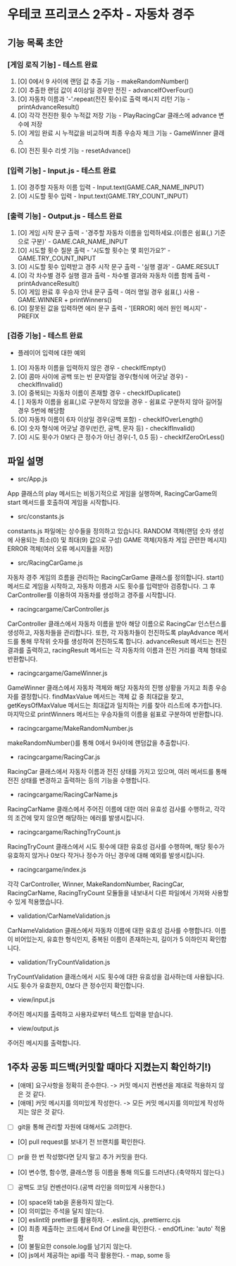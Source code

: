 # 우테코 프리코스 2주차 - 자동차 경주

## 기능 목록 초안

### [게임 로직 기능] - 테스트 완료

1. [O] 0에서 9 사이에 랜덤 값 추출 기능 - makeRandomNumber()
2. [O] 추출한 랜덤 값이 4이상일 경우만 전진 - advanceIfOverFour()
3. [O] 자동차 이름과 '-'.repeat(전진 횟수)로 출력 메시지 리턴 기능 - printAdvanceResult()
4. [O] 각각 전진한 횟수 누적값 저장 기능 - PlayRacingCar 클래스에 advance 변수에 저장
5. [O] 게임 완료 시 누적값을 비교하며 최종 우승자 체크 기능 - GameWinner 클래스
6. [O] 전진 횟수 리셋 기능 - resetAdvance()

### [입력 기능] - Input.js - 테스트 완료

1. [O] 경주할 자동차 이름 입력 - Input.text(GAME.CAR_NAME_INPUT)
2. [O] 시도할 횟수 입력 - Input.text(GAME.TRY_COUNT_INPUT)

### [출력 기능] - Output.js - 테스트 완료

1. [O] 게임 시작 문구 출력 - '경주할 자동차 이름을 입력하세요.(이름은 쉼표(,) 기준으로 구분)' - GAME.CAR_NAME_INPUT
2. [O] 시도할 횟수 질문 출력 - '시도할 횟수는 몇 회인가요?' - GAME.TRY_COUNT_INPUT
3. [O] 시도할 횟수 입력받고 경주 시작 문구 출력 - '실행 결과' - GAME.RESULT
4. [O] 각 차수별 경주 실행 결과 출력 - 차수별 결과와 자동차 이름 함께 출력 - printAdvanceResult()
5. [O] 게임 완료 후 우승자 안내 문구 출력 - 여러 명일 경우 쉼표(,) 사용 - GAME.WINNER + printWinners()
6. [O] 잘못된 값을 입력하면 에러 문구 출력 - '[ERROR] 에러 원인 메시지' - PREFIX

### [검증 기능] - 테스트 완료

- 플레이어 입력에 대한 예외

1. [O] 자동차 이름을 입력하지 않은 경우 - checkIfEmpty()
2. [O] 콤마 사이에 공백 또는 빈 문자열일 경우(형식에 어긋날 경우) - checkIfInvalid()
3. [O] 중복되는 자동차 이름이 존재할 경우 - checkIfDuplicate()
4. [ ] 자동차 이름을 쉼표(,)로 구분하지 않았을 경우 - 쉼표로 구분하지 않아 길어질 경우 5번에 해당함
5. [O] 자동차 이름이 6자 이상일 경우(공백 포함) - checkIfOverLength()
6. [O] 숫자 형식에 어긋날 경우(빈칸, 공백, 문자 등) - checkIfInvalid()
7. [O] 시도 횟수가 0보다 큰 정수가 아닌 경우(-1, 0.5 등) - checkIfZeroOrLess()

## 파일 설명

- src/App.js

App 클래스의 play 메서드는 비동기적으로 게임을 실행하며, RacingCarGame의 start 메서드를 호출하여 게임을 시작합니다.

- src/constants.js

constants.js 파일에는 상수들을 정의하고 있습니다.
RANDOM 객체(랜덤 숫자 생성에 사용되는 최소(0) 및 최대(9) 값으로 구성)
GAME 객체(자동차 게임 관련한 메시지)
ERROR 객체(여러 오류 메시지들을 저장)

- src/RacingCarGame.js

자동차 경주 게임의 흐름을 관리하는 RacingCarGame 클래스를 정의합니다. start() 메서드로 게임을 시작하고, 자동차 이름과 시도 횟수를 입력받아 검증합니다. 그 후 CarController를 이용하여 자동차를 생성하고 경주를 시작합니다.

- racingcargame/CarController.js

CarController 클래스에서 자동차 이름을 받아 해당 이름으로 RacingCar 인스턴스를 생성하고, 자동차들을 관리합니다. 또한, 각 자동차들이 전진하도록 playAdvance 메서드를 통해 무작위 숫자를 생성하여 전진하도록 합니다. advanceResult 메서드는 전진 결과를 출력하고, racingResult 메서드는 각 자동차의 이름과 전진 거리를 객체 형태로 반환합니다.

- racingcargame/GameWinner.js

GameWinner 클래스에서 자동차 객체와 해당 자동차의 진행 상황을 가지고 최종 우승자를 결정합니다. findMaxValue 메서드는 객체 값 중 최대값을 찾고, getKeysOfMaxValue 메서드는 최대값과 일치하는 키를 찾아 리스트에 추가합니다. 마지막으로 printWinners 메서드는 우승자들의 이름을 쉼표로 구분하여 반환합니다.

- racingcargame/MakeRandomNumber.js

makeRandomNumber()를 통해 0에서 9사이에 랜덤값을 추출합니다.

- racingcargame/RacingCar.js

RacingCar 클래스에서 자동차 이름과 전진 상태를 가지고 있으며, 여러 메서드를 통해 전진 상태를 변경하고 출력하는 등의 기능을 수행합니다.

- racingcargame/RacingCarName.js

RacingCarName 클래스에서 주어진 이름에 대한 여러 유효성 검사를 수행하고, 각각의 조건에 맞지 않으면 해당하는 에러를 발생시킵니다.

- racingcargame/RachingTryCount.js

RacingTryCount 클래스에서 시도 횟수에 대한 유효성 검사를 수행하며, 해당 횟수가 유효하지 않거나 0보다 작거나 정수가 아닌 경우에 대해 예외를 발생시킵니다.

- racingcargame/index.js

각각 CarController, Winner, MakeRandomNumber, RacingCar, RacingCarName, RacingTryCount 모듈들을 내보내서 다른 파일에서 가져와 사용할 수 있게 적용했습니다.

- validation/CarNameValidation.js

CarNameValidation 클래스에서 자동차 이름에 대한 유효성 검사를 수행합니다.
이름이 비어있는지, 유효한 형식인지, 중복된 이름이 존재하는지, 길이가 5 이하인지 확인합니다.

- validation/TryCountValidation.js

TryCountValidation 클래스에서 시도 횟수에 대한 유효성을 검사하는데 사용됩니다.
시도 횟수가 유효한지, 0보다 큰 정수인지 확인합니다.

- view/input.js

주어진 메시지를 출력하고 사용자로부터 텍스트 입력을 받습니다.

- view/output.js

주어진 메시지를 출력합니다.

## 1주차 공동 피드백(커밋할 때마다 지켰는지 확인하기!)

- [애매] 요구사항을 정확히 준수한다. -> 커밋 메시지 컨벤션을 제대로 적용하지 않은 것 같다.
- [애매] 커밋 메시지를 의미있게 작성한다. -> 모든 커밋 메시지를 의미있게 작성하지는 않은 것 같다.
- [ ] git을 통해 관리할 자원에 대해서도 고려한다.
- [O] pull request를 보내기 전 브랜치를 확인한다.
- [ ] pr을 한 번 작성했다면 닫지 말고 추가 커밋을 한다.
- [O] 변수명, 함수명, 클래스명 등 이름을 통해 의도를 드러낸다.(축약하지 않는다.)
- [ ] 공백도 코딩 컨벤션이다.(공백 라인을 의미있게 사용한다.)
- [O] space와 tab을 혼용하지 않는다.
- [O] 의미없는 주석을 달지 않는다.
- [O] eslint와 prettier를 활용하자. - .eslint.cjs, .prettierrc.cjs
- [O] 최종 제출하는 코드에서 End Of Line을 확인한다. - endOfLine: 'auto' 적용함
- [O] 불필요한 console.log를 남기지 않는다.
- [O] js에서 제공하는 api를 적극 활용한다. - map, some 등
